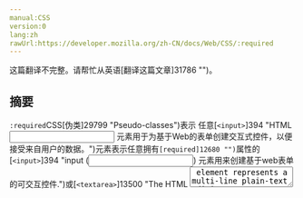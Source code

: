 ```yaml
---
manual:CSS
version:0
lang:zh
rawUrl:https://developer.mozilla.org/zh-CN/docs/Web/CSS/:required
---
```




这篇翻译不完整。请帮忙从英语[翻译这篇文章]31786 "")。





## 摘要<a name="摘要"></a>


`:required`CSS[伪类]29799 "Pseudo-classes")表示 任意[`<input>`]394 "HTML <input> 元素用于为基于Web的表单创建交互式控件，以便接受来自用户的数据。")元素表示任意拥有`[required]12680 "")`属性的[`<input>`]394 "input (<input>) 元素用来创建基于web表单的可交互控件.")或[`<textarea>`]13500 "The HTML <textarea> element represents a multi-line plain-text editing control.")元素使用它. 它允许表单在提交之前容易的展示必填字段并且渲染其外观.



[`:optional`]28092 ":optional CSS 伪类 表示任意没有required属性的 <input> 或 <textarea> 元素使用它. 它允许表单容易的展示可选字段并且渲染其外观.")伪类可用于表单可选元素提供外观.


## 语法<a name="语法"></a>

```
:required
```

## 例子<a name="例子"></a>


查看示例[`:invalid`]28015 "此页面仍未被本地化, 期待您的翻译!").


## 规范<a name="规范"></a>

Specification | Status | Comment 
 ---  |  ---  |  ---  | 
[HTML Living Standard<br></br><small>:required</small>]31787 "") | Living Standard | No change. 
[HTML5<br></br><small>:required</small>]31788 "") | Recommendation | Defines the semantic regarding HTML and constraint validation. 
[Selectors Level 4<br></br><small>:required</small>]31329 "") | Working Draft | No change. 
[CSS Basic User Interface Module Level 3<br></br><small>:required</small>]31330 "") | Proposed Recommendation | Defines the pseudo-class, but not the associated semantic. 


## 浏览器兼容<a name="浏览器兼容"></a>


**[We&#39;re converting our compatibility data into a machine-readable JSON format]3344 "")**. This compatibility table still uses the old format, because we haven&#39;t yet converted the data it contains.**[Find out how you can help!]3392 "")**


* 
* 

Feature | Chrome | Firefox (Gecko) | Internet Explorer | Opera | Safari 
Basic support | 10.0 | [4.0]3678 "Released on 2011-03-22.")(2) | 10 | 10.0 | 5.0 




## 参见<a name="参见"></a>

* [`:optional`]28092 ":optional CSS 伪类 表示任意没有required属性的 <input> 或 <textarea> 元素使用它. 它允许表单容易的展示可选字段并且渲染其外观."),[`:invalid`]28015 "此页面仍未被本地化, 期待您的翻译!"),[`:valid`]28248 ":valid CSS 伪类 表示任何其内容根据设置的输入类型正确地验证的<input> 或 <form> 元素。")



